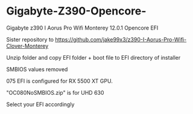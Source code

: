 # Gigabyte-Z390-Opencore- 

Gigabyte z390 I Aorus Pro Wifi Monterey 12.0.1 Opencore EFI

Sister repository to https://github.com/jake99x3/z390-I-Aorus-Pro-Wifi-Clover-Monterey

Unzip folder and copy EFI folder + boot file to EFI directory of installer 

SMBIOS values removed

075 EFI is configured for RX 5500 XT GPU. 

"OC080NoSMBIOS.zip" is for UHD 630

Select your EFI accordingly
